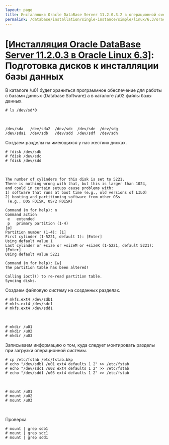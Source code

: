 ```yaml
---
layout: page
title: Инсталляция Oracle DataBase Server 11.2.0.3.2 в операционной системе Oracle Linux 6.3 x86_64
permalink: /database/installation/single-instance/simple/linux/6.3/oracle/11.2/prepare-hdd-to-install-oracle/
---
```


# <a href="/database/installation/single-instance/simple/linux/6.3/oracle/11.2/">[Инсталляция Oracle DataBase Server 11.2.0.3 в Oracle Linux 6.3]</a>: Подготовка дисков к инсталляции базы данных


В каталоге /u01 будет храниться программное обеспечение для работы с базами данных (Database Software) а в каталоге /u02 файлы базы данных.


	# ls /dev/sd*0


<br/>

	/dev/sda   /dev/sda2  /dev/sdc  /dev/sde  /dev/sdg
	/dev/sda1  /dev/sdb   /dev/sdd  /dev/sdf  /dev/sdh


Создаем разделы на имеющихся у нас жестких дисках.

	# fdisk /dev/sdb
	# fdisk /dev/sdc
	# fdisk /dev/sdd

<br/>

	The number of cylinders for this disk is set to 5221.
	There is nothing wrong with that, but this is larger than 1024,
	and could in certain setups cause problems with:
	1) software that runs at boot time (e.g., old versions of LILO)
	2) booting and partitioning software from other OSs
	 (e.g., DOS FDISK, OS/2 FDISK)

	Command (m for help): n
	Command action
	 e   extended
	 p   primary partition (1-4)
	[p]
	Partition number (1-4): [1]
	First cylinder (1-5221, default 1): [Enter]
	Using default value 1
	Last cylinder or +size or +sizeM or +sizeK (1-5221, default 5221): [Enter]
	Using default value 5221

	Command (m for help): [w]
	The partition table has been altered!

	Calling ioctl() to re-read partition table.
	Syncing disks.


Создаем файловую систему на созданных разделах.

	# mkfs.ext4 /dev/sdb1
	# mkfs.ext4 /dev/sdc1
	# mkfs.ext4 /dev/sdd1

<br/>

	# mkdir /u01
	# mkdir /u02
	# mkdir /u03


Записываем информацию о том, куда следует монтировать разделы при загрузки операционной системы.


	# cp /etc/fstab /etc/fstab.bkp
	# echo "/dev/sdb1 /u01 ext4 defaults 1 2" >> /etc/fstab
	# echo "/dev/sdc1 /u02 ext4 defaults 1 2" >> /etc/fstab
	# echo "/dev/sdd1 /u03 ext4 defaults 1 2" >> /etc/fstab

<br/>

	# mount /u01
	# mount /u02
	# mount /u03

<br/>

Проверка

	# mount | grep sdb1
	# mount | grep sdc1
	# mount | grep sdd1
